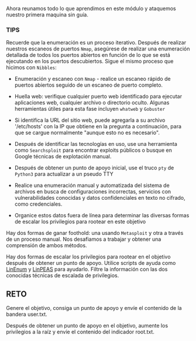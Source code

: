 Ahora reunamos todo lo que aprendimos en este módulo y ataquemos nuestro primera maquina sin guía.

### TIPS

Recuerde que la enumeración es un proceso iterativo. Después de realizar nuestros escaneos de puertos `Nmap`, asegúrese de realizar una enumeración detallada de todos los puertos abiertos en función de lo que se está ejecutando en los puertos descubiertos. Sigue el mismo proceso que hicimos con `Nibbles`:

+ Enumeración y escaneo con `Nmap` - realice un escaneo rápido de puertos abiertos seguido de un escaneo de puerto completo.

+ Huella web: verifique cualquier puerto web identificado para ejecutar aplicaciones web, cualquier archivo o directorio oculto. Algunas herramientas útiles para esta fase incluyen `whatweb` y `Gobuster`

+ Si identifica la URL del sitio web, puede agregarla a su archivo '/etc/hosts' con la IP que obtiene en la pregunta a continuación, para que se cargue normalmente "aunque esto no es necesario".

+ Después de identificar las tecnologías en uso, use una herramienta como `Searchsploit` para encontrar exploits públicos o busque en Google técnicas de explotación manual.

+ Después de obtener un punto de apoyo inicial, use el truco `pty` de `Python3` para actualizar a un pseudo TTY

+ Realice una enumeración manual y automatizada del sistema de archivos en busca de configuraciones incorrectas, servicios con vulnerabilidades conocidas y datos confidenciales en texto no cifrado, como credenciales.

+ Organice estos datos fuera de línea para determinar las diversas formas de escalar los privilegios para rootear en este objetivo

Hay dos formas de ganar foothold: una usando `Metasploit` y otra a través de un proceso manual. Nos desafiamos a trabajar y obtener una comprensión de ambos métodos.

Hay dos formas de escalar los privilegios para rootear en el objetivo después de obtener un punto de apoyo. Utilice scripts de ayuda como [LinEnum](https://github.com/rebootuser/LinEnum) y [LinPEAS](https://github.com/carlospolop/privilege-escalation-awesome-scripts-suite/tree/master/linPEAS) para ayudarlo. Filtre la información con las dos conocidas técnicas de escalada de privilegios.

## RETO

Genere el objetivo, consiga un punto de apoyo y envíe el contenido de la bandera user.txt.

Después de obtener un punto de apoyo en el objetivo, aumente los privilegios a la raíz y envíe el contenido del indicador root.txt.